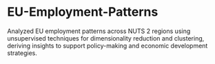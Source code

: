 # EU-Employment-Patterns
Analyzed EU employment patterns across NUTS 2 regions using unsupervised techniques for dimensionality reduction and clustering, deriving insights to support policy-making and economic development strategies.
